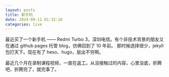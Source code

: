 ```yaml
---
layout: posts
title: 新手机
date: 2024-09-11 01:32:18
categories: live
---
```


最近买了一个新手机 —— Redmi Turbo 3，深圳电信。有个非技术背景的朋友又在通过 github pages 托管 blog，仿佛回到了 10 年前。
那时候选择很少，jekyll 包打天下。现在有了 hexo、hugo，层出不穷啊。

最近几个月在录制课程视频，一直在返工。从没接触过的内容，心里没底，折腾吧，折腾完了，就完事了。
